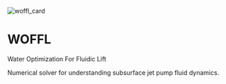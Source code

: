 ![woffl_card](https://github.com/kwellis/woffl/assets/62774251/b3726906-21b8-4574-a0c6-127d56e24680)

# WOFFL
Water Optimization For Fluidic Lift

Numerical solver for understanding subsurface jet pump fluid dynamics.
